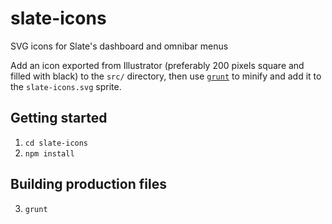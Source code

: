 # slate-icons
SVG icons for Slate's dashboard and omnibar menus

Add an icon exported from Illustrator (preferably 200 pixels square and filled with black) to the `src/` directory, then use [`grunt`](http://gruntjs.com/) to minify and add it to the `slate-icons.svg` sprite.

## Getting started
1. `cd slate-icons`
2. `npm install`

## Building production files
3. `grunt`